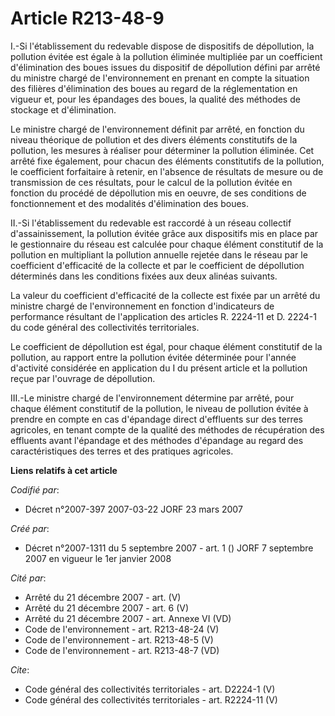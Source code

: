 # Article R213-48-9

I.-Si l'établissement du redevable dispose de dispositifs de dépollution, la pollution évitée est égale à la pollution
éliminée multipliée par un coefficient d'élimination des boues issues du dispositif de dépollution défini par arrêté du
ministre chargé de l'environnement en prenant en compte la situation des filières d'élimination des boues au regard de la
réglementation en vigueur et, pour les épandages des boues, la qualité des méthodes de stockage et d'élimination. 

Le ministre chargé de l'environnement définit par arrêté, en fonction du niveau théorique de pollution et des divers éléments
constitutifs de la pollution, les mesures à réaliser pour déterminer la pollution éliminée. Cet arrêté fixe également, pour
chacun des éléments constitutifs de la pollution, le coefficient forfaitaire à retenir, en l'absence de résultats de mesure
ou de transmission de ces résultats, pour le calcul de la pollution évitée en fonction du procédé de dépollution mis en
oeuvre, de ses conditions de fonctionnement et des modalités d'élimination des boues. 

II.-Si l'établissement du redevable est raccordé à un réseau collectif d'assainissement, la pollution évitée grâce aux
dispositifs mis en place par le gestionnaire du réseau est calculée pour chaque élément constitutif de la pollution en
multipliant la pollution annuelle rejetée dans le réseau par le coefficient d'efficacité de la collecte et par le coefficient
de dépollution déterminés dans les conditions fixées aux deux alinéas suivants. 

La valeur du coefficient d'efficacité de la collecte est fixée par un arrêté du ministre chargé de l'environnement en
fonction d'indicateurs de performance résultant de l'application des articles R. 2224-11 et D. 2224-1 du code général des
collectivités territoriales. 

Le coefficient de dépollution est égal, pour chaque élément constitutif de la pollution, au rapport entre la pollution évitée
déterminée pour l'année d'activité considérée en application du I du présent article et la pollution reçue par l'ouvrage de
dépollution. 

III.-Le ministre chargé de l'environnement détermine par arrêté, pour chaque élément constitutif de la pollution, le niveau
de pollution évitée à prendre en compte en cas d'épandage direct d'effluents sur des terres agricoles, en tenant compte de la
qualité des méthodes de récupération des effluents avant l'épandage et des méthodes d'épandage au regard des caractéristiques
des terres et des pratiques agricoles.

**Liens relatifs à cet article**

_Codifié par_:

  - Décret n°2007-397 2007-03-22 JORF 23 mars 2007

_Créé par_:

  - Décret n°2007-1311 du 5 septembre 2007 - art. 1 () JORF 7 septembre 2007 en vigueur le 1er janvier 2008

_Cité par_:

  - Arrêté du 21 décembre 2007 - art. (V)
  - Arrêté du 21 décembre 2007 - art. 6 (V)
  - Arrêté du 21 décembre 2007 - art. Annexe VI (VD)
  - Code de l'environnement - art. R213-48-24 (V)
  - Code de l'environnement - art. R213-48-5 (V)
  - Code de l'environnement - art. R213-48-7 (VD)

_Cite_:

  - Code général des collectivités territoriales - art. D2224-1 (V)
  - Code général des collectivités territoriales - art. R2224-11 (V)
